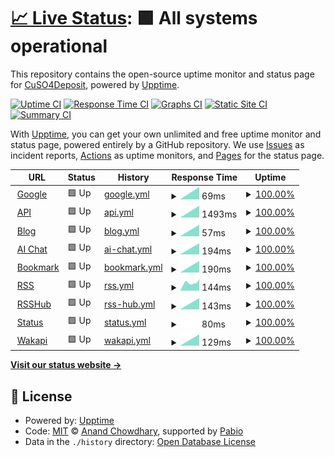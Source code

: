 # [📈 Live Status](https://status.depoze.xyz): <!--live status--> **🟩 All systems operational**

This repository contains the open-source uptime monitor and status page for [CuSO4Deposit](https://status.depoze.xyz), powered by [Upptime](https://github.com/upptime/upptime).

[![Uptime CI](https://github.com/CuSO4Deposit/literate-journey/workflows/Uptime%20CI/badge.svg)](https://github.com/CuSO4Deposit/literate-journey/actions?query=workflow%3A%22Uptime+CI%22)
[![Response Time CI](https://github.com/CuSO4Deposit/literate-journey/workflows/Response%20Time%20CI/badge.svg)](https://github.com/CuSO4Deposit/literate-journey/actions?query=workflow%3A%22Response+Time+CI%22)
[![Graphs CI](https://github.com/CuSO4Deposit/literate-journey/workflows/Graphs%20CI/badge.svg)](https://github.com/CuSO4Deposit/literate-journey/actions?query=workflow%3A%22Graphs+CI%22)
[![Static Site CI](https://github.com/CuSO4Deposit/literate-journey/workflows/Static%20Site%20CI/badge.svg)](https://github.com/CuSO4Deposit/literate-journey/actions?query=workflow%3A%22Static+Site+CI%22)
[![Summary CI](https://github.com/CuSO4Deposit/literate-journey/workflows/Summary%20CI/badge.svg)](https://github.com/CuSO4Deposit/literate-journey/actions?query=workflow%3A%22Summary+CI%22)

With [Upptime](https://upptime.js.org), you can get your own unlimited and free uptime monitor and status page, powered entirely by a GitHub repository. We use [Issues](https://github.com/CuSO4Deposit/literate-journey/issues) as incident reports, [Actions](https://github.com/CuSO4Deposit/literate-journey/actions) as uptime monitors, and [Pages](https://status.depoze.xyz) for the status page.

<!--start: status pages-->
<!-- This summary is generated by Upptime (https://github.com/upptime/upptime) -->
<!-- Do not edit this manually, your changes will be overwritten -->
<!-- prettier-ignore -->
| URL | Status | History | Response Time | Uptime |
| --- | ------ | ------- | ------------- | ------ |
| <img alt="" src="https://icons.duckduckgo.com/ip3/www.google.com.ico" height="13"> [Google](https://www.google.com) | 🟩 Up | [google.yml](https://github.com/CuSO4Deposit/literate-journey/commits/HEAD/history/google.yml) | <details><summary><img alt="Response time graph" src="./graphs/google/response-time-week.png" height="20"> 69ms</summary><br><a href="https://status.depoze.xyz/history/google"><img alt="Response time 69" src="https://img.shields.io/endpoint?url=https%3A%2F%2Fraw.githubusercontent.com%2FCuSO4Deposit%2Fliterate-journey%2FHEAD%2Fapi%2Fgoogle%2Fresponse-time.json"></a><br><a href="https://status.depoze.xyz/history/google"><img alt="24-hour response time 69" src="https://img.shields.io/endpoint?url=https%3A%2F%2Fraw.githubusercontent.com%2FCuSO4Deposit%2Fliterate-journey%2FHEAD%2Fapi%2Fgoogle%2Fresponse-time-day.json"></a><br><a href="https://status.depoze.xyz/history/google"><img alt="7-day response time 69" src="https://img.shields.io/endpoint?url=https%3A%2F%2Fraw.githubusercontent.com%2FCuSO4Deposit%2Fliterate-journey%2FHEAD%2Fapi%2Fgoogle%2Fresponse-time-week.json"></a><br><a href="https://status.depoze.xyz/history/google"><img alt="30-day response time 69" src="https://img.shields.io/endpoint?url=https%3A%2F%2Fraw.githubusercontent.com%2FCuSO4Deposit%2Fliterate-journey%2FHEAD%2Fapi%2Fgoogle%2Fresponse-time-month.json"></a><br><a href="https://status.depoze.xyz/history/google"><img alt="1-year response time 69" src="https://img.shields.io/endpoint?url=https%3A%2F%2Fraw.githubusercontent.com%2FCuSO4Deposit%2Fliterate-journey%2FHEAD%2Fapi%2Fgoogle%2Fresponse-time-year.json"></a></details> | <details><summary><a href="https://status.depoze.xyz/history/google">100.00%</a></summary><a href="https://status.depoze.xyz/history/google"><img alt="All-time uptime 100.00%" src="https://img.shields.io/endpoint?url=https%3A%2F%2Fraw.githubusercontent.com%2FCuSO4Deposit%2Fliterate-journey%2FHEAD%2Fapi%2Fgoogle%2Fuptime.json"></a><br><a href="https://status.depoze.xyz/history/google"><img alt="24-hour uptime 100.00%" src="https://img.shields.io/endpoint?url=https%3A%2F%2Fraw.githubusercontent.com%2FCuSO4Deposit%2Fliterate-journey%2FHEAD%2Fapi%2Fgoogle%2Fuptime-day.json"></a><br><a href="https://status.depoze.xyz/history/google"><img alt="7-day uptime 100.00%" src="https://img.shields.io/endpoint?url=https%3A%2F%2Fraw.githubusercontent.com%2FCuSO4Deposit%2Fliterate-journey%2FHEAD%2Fapi%2Fgoogle%2Fuptime-week.json"></a><br><a href="https://status.depoze.xyz/history/google"><img alt="30-day uptime 100.00%" src="https://img.shields.io/endpoint?url=https%3A%2F%2Fraw.githubusercontent.com%2FCuSO4Deposit%2Fliterate-journey%2FHEAD%2Fapi%2Fgoogle%2Fuptime-month.json"></a><br><a href="https://status.depoze.xyz/history/google"><img alt="1-year uptime 100.00%" src="https://img.shields.io/endpoint?url=https%3A%2F%2Fraw.githubusercontent.com%2FCuSO4Deposit%2Fliterate-journey%2FHEAD%2Fapi%2Fgoogle%2Fuptime-year.json"></a></details>
| <img alt="" src="https://icons.duckduckgo.com/ip3/api.depoze.xyz.ico" height="13"> [API](https://api.depoze.xyz) | 🟩 Up | [api.yml](https://github.com/CuSO4Deposit/literate-journey/commits/HEAD/history/api.yml) | <details><summary><img alt="Response time graph" src="./graphs/api/response-time-week.png" height="20"> 1493ms</summary><br><a href="https://status.depoze.xyz/history/api"><img alt="Response time 1493" src="https://img.shields.io/endpoint?url=https%3A%2F%2Fraw.githubusercontent.com%2FCuSO4Deposit%2Fliterate-journey%2FHEAD%2Fapi%2Fapi%2Fresponse-time.json"></a><br><a href="https://status.depoze.xyz/history/api"><img alt="24-hour response time 1493" src="https://img.shields.io/endpoint?url=https%3A%2F%2Fraw.githubusercontent.com%2FCuSO4Deposit%2Fliterate-journey%2FHEAD%2Fapi%2Fapi%2Fresponse-time-day.json"></a><br><a href="https://status.depoze.xyz/history/api"><img alt="7-day response time 1493" src="https://img.shields.io/endpoint?url=https%3A%2F%2Fraw.githubusercontent.com%2FCuSO4Deposit%2Fliterate-journey%2FHEAD%2Fapi%2Fapi%2Fresponse-time-week.json"></a><br><a href="https://status.depoze.xyz/history/api"><img alt="30-day response time 1493" src="https://img.shields.io/endpoint?url=https%3A%2F%2Fraw.githubusercontent.com%2FCuSO4Deposit%2Fliterate-journey%2FHEAD%2Fapi%2Fapi%2Fresponse-time-month.json"></a><br><a href="https://status.depoze.xyz/history/api"><img alt="1-year response time 1493" src="https://img.shields.io/endpoint?url=https%3A%2F%2Fraw.githubusercontent.com%2FCuSO4Deposit%2Fliterate-journey%2FHEAD%2Fapi%2Fapi%2Fresponse-time-year.json"></a></details> | <details><summary><a href="https://status.depoze.xyz/history/api">100.00%</a></summary><a href="https://status.depoze.xyz/history/api"><img alt="All-time uptime 100.00%" src="https://img.shields.io/endpoint?url=https%3A%2F%2Fraw.githubusercontent.com%2FCuSO4Deposit%2Fliterate-journey%2FHEAD%2Fapi%2Fapi%2Fuptime.json"></a><br><a href="https://status.depoze.xyz/history/api"><img alt="24-hour uptime 100.00%" src="https://img.shields.io/endpoint?url=https%3A%2F%2Fraw.githubusercontent.com%2FCuSO4Deposit%2Fliterate-journey%2FHEAD%2Fapi%2Fapi%2Fuptime-day.json"></a><br><a href="https://status.depoze.xyz/history/api"><img alt="7-day uptime 100.00%" src="https://img.shields.io/endpoint?url=https%3A%2F%2Fraw.githubusercontent.com%2FCuSO4Deposit%2Fliterate-journey%2FHEAD%2Fapi%2Fapi%2Fuptime-week.json"></a><br><a href="https://status.depoze.xyz/history/api"><img alt="30-day uptime 100.00%" src="https://img.shields.io/endpoint?url=https%3A%2F%2Fraw.githubusercontent.com%2FCuSO4Deposit%2Fliterate-journey%2FHEAD%2Fapi%2Fapi%2Fuptime-month.json"></a><br><a href="https://status.depoze.xyz/history/api"><img alt="1-year uptime 100.00%" src="https://img.shields.io/endpoint?url=https%3A%2F%2Fraw.githubusercontent.com%2FCuSO4Deposit%2Fliterate-journey%2FHEAD%2Fapi%2Fapi%2Fuptime-year.json"></a></details>
| <img alt="" src="https://icons.duckduckgo.com/ip3/blog.depoze.xyz.ico" height="13"> [Blog](https://blog.depoze.xyz) | 🟩 Up | [blog.yml](https://github.com/CuSO4Deposit/literate-journey/commits/HEAD/history/blog.yml) | <details><summary><img alt="Response time graph" src="./graphs/blog/response-time-week.png" height="20"> 57ms</summary><br><a href="https://status.depoze.xyz/history/blog"><img alt="Response time 57" src="https://img.shields.io/endpoint?url=https%3A%2F%2Fraw.githubusercontent.com%2FCuSO4Deposit%2Fliterate-journey%2FHEAD%2Fapi%2Fblog%2Fresponse-time.json"></a><br><a href="https://status.depoze.xyz/history/blog"><img alt="24-hour response time 57" src="https://img.shields.io/endpoint?url=https%3A%2F%2Fraw.githubusercontent.com%2FCuSO4Deposit%2Fliterate-journey%2FHEAD%2Fapi%2Fblog%2Fresponse-time-day.json"></a><br><a href="https://status.depoze.xyz/history/blog"><img alt="7-day response time 57" src="https://img.shields.io/endpoint?url=https%3A%2F%2Fraw.githubusercontent.com%2FCuSO4Deposit%2Fliterate-journey%2FHEAD%2Fapi%2Fblog%2Fresponse-time-week.json"></a><br><a href="https://status.depoze.xyz/history/blog"><img alt="30-day response time 57" src="https://img.shields.io/endpoint?url=https%3A%2F%2Fraw.githubusercontent.com%2FCuSO4Deposit%2Fliterate-journey%2FHEAD%2Fapi%2Fblog%2Fresponse-time-month.json"></a><br><a href="https://status.depoze.xyz/history/blog"><img alt="1-year response time 57" src="https://img.shields.io/endpoint?url=https%3A%2F%2Fraw.githubusercontent.com%2FCuSO4Deposit%2Fliterate-journey%2FHEAD%2Fapi%2Fblog%2Fresponse-time-year.json"></a></details> | <details><summary><a href="https://status.depoze.xyz/history/blog">100.00%</a></summary><a href="https://status.depoze.xyz/history/blog"><img alt="All-time uptime 100.00%" src="https://img.shields.io/endpoint?url=https%3A%2F%2Fraw.githubusercontent.com%2FCuSO4Deposit%2Fliterate-journey%2FHEAD%2Fapi%2Fblog%2Fuptime.json"></a><br><a href="https://status.depoze.xyz/history/blog"><img alt="24-hour uptime 100.00%" src="https://img.shields.io/endpoint?url=https%3A%2F%2Fraw.githubusercontent.com%2FCuSO4Deposit%2Fliterate-journey%2FHEAD%2Fapi%2Fblog%2Fuptime-day.json"></a><br><a href="https://status.depoze.xyz/history/blog"><img alt="7-day uptime 100.00%" src="https://img.shields.io/endpoint?url=https%3A%2F%2Fraw.githubusercontent.com%2FCuSO4Deposit%2Fliterate-journey%2FHEAD%2Fapi%2Fblog%2Fuptime-week.json"></a><br><a href="https://status.depoze.xyz/history/blog"><img alt="30-day uptime 100.00%" src="https://img.shields.io/endpoint?url=https%3A%2F%2Fraw.githubusercontent.com%2FCuSO4Deposit%2Fliterate-journey%2FHEAD%2Fapi%2Fblog%2Fuptime-month.json"></a><br><a href="https://status.depoze.xyz/history/blog"><img alt="1-year uptime 100.00%" src="https://img.shields.io/endpoint?url=https%3A%2F%2Fraw.githubusercontent.com%2FCuSO4Deposit%2Fliterate-journey%2FHEAD%2Fapi%2Fblog%2Fuptime-year.json"></a></details>
| <img alt="" src="https://icons.duckduckgo.com/ip3/gpt.depoze.xyz.ico" height="13"> [AI Chat](https://gpt.depoze.xyz) | 🟩 Up | [ai-chat.yml](https://github.com/CuSO4Deposit/literate-journey/commits/HEAD/history/ai-chat.yml) | <details><summary><img alt="Response time graph" src="./graphs/ai-chat/response-time-week.png" height="20"> 194ms</summary><br><a href="https://status.depoze.xyz/history/ai-chat"><img alt="Response time 194" src="https://img.shields.io/endpoint?url=https%3A%2F%2Fraw.githubusercontent.com%2FCuSO4Deposit%2Fliterate-journey%2FHEAD%2Fapi%2Fai-chat%2Fresponse-time.json"></a><br><a href="https://status.depoze.xyz/history/ai-chat"><img alt="24-hour response time 194" src="https://img.shields.io/endpoint?url=https%3A%2F%2Fraw.githubusercontent.com%2FCuSO4Deposit%2Fliterate-journey%2FHEAD%2Fapi%2Fai-chat%2Fresponse-time-day.json"></a><br><a href="https://status.depoze.xyz/history/ai-chat"><img alt="7-day response time 194" src="https://img.shields.io/endpoint?url=https%3A%2F%2Fraw.githubusercontent.com%2FCuSO4Deposit%2Fliterate-journey%2FHEAD%2Fapi%2Fai-chat%2Fresponse-time-week.json"></a><br><a href="https://status.depoze.xyz/history/ai-chat"><img alt="30-day response time 194" src="https://img.shields.io/endpoint?url=https%3A%2F%2Fraw.githubusercontent.com%2FCuSO4Deposit%2Fliterate-journey%2FHEAD%2Fapi%2Fai-chat%2Fresponse-time-month.json"></a><br><a href="https://status.depoze.xyz/history/ai-chat"><img alt="1-year response time 194" src="https://img.shields.io/endpoint?url=https%3A%2F%2Fraw.githubusercontent.com%2FCuSO4Deposit%2Fliterate-journey%2FHEAD%2Fapi%2Fai-chat%2Fresponse-time-year.json"></a></details> | <details><summary><a href="https://status.depoze.xyz/history/ai-chat">100.00%</a></summary><a href="https://status.depoze.xyz/history/ai-chat"><img alt="All-time uptime 100.00%" src="https://img.shields.io/endpoint?url=https%3A%2F%2Fraw.githubusercontent.com%2FCuSO4Deposit%2Fliterate-journey%2FHEAD%2Fapi%2Fai-chat%2Fuptime.json"></a><br><a href="https://status.depoze.xyz/history/ai-chat"><img alt="24-hour uptime 100.00%" src="https://img.shields.io/endpoint?url=https%3A%2F%2Fraw.githubusercontent.com%2FCuSO4Deposit%2Fliterate-journey%2FHEAD%2Fapi%2Fai-chat%2Fuptime-day.json"></a><br><a href="https://status.depoze.xyz/history/ai-chat"><img alt="7-day uptime 100.00%" src="https://img.shields.io/endpoint?url=https%3A%2F%2Fraw.githubusercontent.com%2FCuSO4Deposit%2Fliterate-journey%2FHEAD%2Fapi%2Fai-chat%2Fuptime-week.json"></a><br><a href="https://status.depoze.xyz/history/ai-chat"><img alt="30-day uptime 100.00%" src="https://img.shields.io/endpoint?url=https%3A%2F%2Fraw.githubusercontent.com%2FCuSO4Deposit%2Fliterate-journey%2FHEAD%2Fapi%2Fai-chat%2Fuptime-month.json"></a><br><a href="https://status.depoze.xyz/history/ai-chat"><img alt="1-year uptime 100.00%" src="https://img.shields.io/endpoint?url=https%3A%2F%2Fraw.githubusercontent.com%2FCuSO4Deposit%2Fliterate-journey%2FHEAD%2Fapi%2Fai-chat%2Fuptime-year.json"></a></details>
| <img alt="" src="https://icons.duckduckgo.com/ip3/linkding.depoze.xyz.ico" height="13"> [Bookmark](https://linkding.depoze.xyz) | 🟩 Up | [bookmark.yml](https://github.com/CuSO4Deposit/literate-journey/commits/HEAD/history/bookmark.yml) | <details><summary><img alt="Response time graph" src="./graphs/bookmark/response-time-week.png" height="20"> 190ms</summary><br><a href="https://status.depoze.xyz/history/bookmark"><img alt="Response time 190" src="https://img.shields.io/endpoint?url=https%3A%2F%2Fraw.githubusercontent.com%2FCuSO4Deposit%2Fliterate-journey%2FHEAD%2Fapi%2Fbookmark%2Fresponse-time.json"></a><br><a href="https://status.depoze.xyz/history/bookmark"><img alt="24-hour response time 190" src="https://img.shields.io/endpoint?url=https%3A%2F%2Fraw.githubusercontent.com%2FCuSO4Deposit%2Fliterate-journey%2FHEAD%2Fapi%2Fbookmark%2Fresponse-time-day.json"></a><br><a href="https://status.depoze.xyz/history/bookmark"><img alt="7-day response time 190" src="https://img.shields.io/endpoint?url=https%3A%2F%2Fraw.githubusercontent.com%2FCuSO4Deposit%2Fliterate-journey%2FHEAD%2Fapi%2Fbookmark%2Fresponse-time-week.json"></a><br><a href="https://status.depoze.xyz/history/bookmark"><img alt="30-day response time 190" src="https://img.shields.io/endpoint?url=https%3A%2F%2Fraw.githubusercontent.com%2FCuSO4Deposit%2Fliterate-journey%2FHEAD%2Fapi%2Fbookmark%2Fresponse-time-month.json"></a><br><a href="https://status.depoze.xyz/history/bookmark"><img alt="1-year response time 190" src="https://img.shields.io/endpoint?url=https%3A%2F%2Fraw.githubusercontent.com%2FCuSO4Deposit%2Fliterate-journey%2FHEAD%2Fapi%2Fbookmark%2Fresponse-time-year.json"></a></details> | <details><summary><a href="https://status.depoze.xyz/history/bookmark">100.00%</a></summary><a href="https://status.depoze.xyz/history/bookmark"><img alt="All-time uptime 100.00%" src="https://img.shields.io/endpoint?url=https%3A%2F%2Fraw.githubusercontent.com%2FCuSO4Deposit%2Fliterate-journey%2FHEAD%2Fapi%2Fbookmark%2Fuptime.json"></a><br><a href="https://status.depoze.xyz/history/bookmark"><img alt="24-hour uptime 100.00%" src="https://img.shields.io/endpoint?url=https%3A%2F%2Fraw.githubusercontent.com%2FCuSO4Deposit%2Fliterate-journey%2FHEAD%2Fapi%2Fbookmark%2Fuptime-day.json"></a><br><a href="https://status.depoze.xyz/history/bookmark"><img alt="7-day uptime 100.00%" src="https://img.shields.io/endpoint?url=https%3A%2F%2Fraw.githubusercontent.com%2FCuSO4Deposit%2Fliterate-journey%2FHEAD%2Fapi%2Fbookmark%2Fuptime-week.json"></a><br><a href="https://status.depoze.xyz/history/bookmark"><img alt="30-day uptime 100.00%" src="https://img.shields.io/endpoint?url=https%3A%2F%2Fraw.githubusercontent.com%2FCuSO4Deposit%2Fliterate-journey%2FHEAD%2Fapi%2Fbookmark%2Fuptime-month.json"></a><br><a href="https://status.depoze.xyz/history/bookmark"><img alt="1-year uptime 100.00%" src="https://img.shields.io/endpoint?url=https%3A%2F%2Fraw.githubusercontent.com%2FCuSO4Deposit%2Fliterate-journey%2FHEAD%2Fapi%2Fbookmark%2Fuptime-year.json"></a></details>
| <img alt="" src="https://icons.duckduckgo.com/ip3/rss.depoze.xyz.ico" height="13"> [RSS](https://rss.depoze.xyz) | 🟩 Up | [rss.yml](https://github.com/CuSO4Deposit/literate-journey/commits/HEAD/history/rss.yml) | <details><summary><img alt="Response time graph" src="./graphs/rss/response-time-week.png" height="20"> 144ms</summary><br><a href="https://status.depoze.xyz/history/rss"><img alt="Response time 144" src="https://img.shields.io/endpoint?url=https%3A%2F%2Fraw.githubusercontent.com%2FCuSO4Deposit%2Fliterate-journey%2FHEAD%2Fapi%2Frss%2Fresponse-time.json"></a><br><a href="https://status.depoze.xyz/history/rss"><img alt="24-hour response time 144" src="https://img.shields.io/endpoint?url=https%3A%2F%2Fraw.githubusercontent.com%2FCuSO4Deposit%2Fliterate-journey%2FHEAD%2Fapi%2Frss%2Fresponse-time-day.json"></a><br><a href="https://status.depoze.xyz/history/rss"><img alt="7-day response time 144" src="https://img.shields.io/endpoint?url=https%3A%2F%2Fraw.githubusercontent.com%2FCuSO4Deposit%2Fliterate-journey%2FHEAD%2Fapi%2Frss%2Fresponse-time-week.json"></a><br><a href="https://status.depoze.xyz/history/rss"><img alt="30-day response time 144" src="https://img.shields.io/endpoint?url=https%3A%2F%2Fraw.githubusercontent.com%2FCuSO4Deposit%2Fliterate-journey%2FHEAD%2Fapi%2Frss%2Fresponse-time-month.json"></a><br><a href="https://status.depoze.xyz/history/rss"><img alt="1-year response time 144" src="https://img.shields.io/endpoint?url=https%3A%2F%2Fraw.githubusercontent.com%2FCuSO4Deposit%2Fliterate-journey%2FHEAD%2Fapi%2Frss%2Fresponse-time-year.json"></a></details> | <details><summary><a href="https://status.depoze.xyz/history/rss">100.00%</a></summary><a href="https://status.depoze.xyz/history/rss"><img alt="All-time uptime 100.00%" src="https://img.shields.io/endpoint?url=https%3A%2F%2Fraw.githubusercontent.com%2FCuSO4Deposit%2Fliterate-journey%2FHEAD%2Fapi%2Frss%2Fuptime.json"></a><br><a href="https://status.depoze.xyz/history/rss"><img alt="24-hour uptime 100.00%" src="https://img.shields.io/endpoint?url=https%3A%2F%2Fraw.githubusercontent.com%2FCuSO4Deposit%2Fliterate-journey%2FHEAD%2Fapi%2Frss%2Fuptime-day.json"></a><br><a href="https://status.depoze.xyz/history/rss"><img alt="7-day uptime 100.00%" src="https://img.shields.io/endpoint?url=https%3A%2F%2Fraw.githubusercontent.com%2FCuSO4Deposit%2Fliterate-journey%2FHEAD%2Fapi%2Frss%2Fuptime-week.json"></a><br><a href="https://status.depoze.xyz/history/rss"><img alt="30-day uptime 100.00%" src="https://img.shields.io/endpoint?url=https%3A%2F%2Fraw.githubusercontent.com%2FCuSO4Deposit%2Fliterate-journey%2FHEAD%2Fapi%2Frss%2Fuptime-month.json"></a><br><a href="https://status.depoze.xyz/history/rss"><img alt="1-year uptime 100.00%" src="https://img.shields.io/endpoint?url=https%3A%2F%2Fraw.githubusercontent.com%2FCuSO4Deposit%2Fliterate-journey%2FHEAD%2Fapi%2Frss%2Fuptime-year.json"></a></details>
| <img alt="" src="https://icons.duckduckgo.com/ip3/rsshub.depoze.xyz.ico" height="13"> [RSSHub](https://rsshub.depoze.xyz) | 🟩 Up | [rss-hub.yml](https://github.com/CuSO4Deposit/literate-journey/commits/HEAD/history/rss-hub.yml) | <details><summary><img alt="Response time graph" src="./graphs/rss-hub/response-time-week.png" height="20"> 143ms</summary><br><a href="https://status.depoze.xyz/history/rss-hub"><img alt="Response time 143" src="https://img.shields.io/endpoint?url=https%3A%2F%2Fraw.githubusercontent.com%2FCuSO4Deposit%2Fliterate-journey%2FHEAD%2Fapi%2Frss-hub%2Fresponse-time.json"></a><br><a href="https://status.depoze.xyz/history/rss-hub"><img alt="24-hour response time 143" src="https://img.shields.io/endpoint?url=https%3A%2F%2Fraw.githubusercontent.com%2FCuSO4Deposit%2Fliterate-journey%2FHEAD%2Fapi%2Frss-hub%2Fresponse-time-day.json"></a><br><a href="https://status.depoze.xyz/history/rss-hub"><img alt="7-day response time 143" src="https://img.shields.io/endpoint?url=https%3A%2F%2Fraw.githubusercontent.com%2FCuSO4Deposit%2Fliterate-journey%2FHEAD%2Fapi%2Frss-hub%2Fresponse-time-week.json"></a><br><a href="https://status.depoze.xyz/history/rss-hub"><img alt="30-day response time 143" src="https://img.shields.io/endpoint?url=https%3A%2F%2Fraw.githubusercontent.com%2FCuSO4Deposit%2Fliterate-journey%2FHEAD%2Fapi%2Frss-hub%2Fresponse-time-month.json"></a><br><a href="https://status.depoze.xyz/history/rss-hub"><img alt="1-year response time 143" src="https://img.shields.io/endpoint?url=https%3A%2F%2Fraw.githubusercontent.com%2FCuSO4Deposit%2Fliterate-journey%2FHEAD%2Fapi%2Frss-hub%2Fresponse-time-year.json"></a></details> | <details><summary><a href="https://status.depoze.xyz/history/rss-hub">100.00%</a></summary><a href="https://status.depoze.xyz/history/rss-hub"><img alt="All-time uptime 100.00%" src="https://img.shields.io/endpoint?url=https%3A%2F%2Fraw.githubusercontent.com%2FCuSO4Deposit%2Fliterate-journey%2FHEAD%2Fapi%2Frss-hub%2Fuptime.json"></a><br><a href="https://status.depoze.xyz/history/rss-hub"><img alt="24-hour uptime 100.00%" src="https://img.shields.io/endpoint?url=https%3A%2F%2Fraw.githubusercontent.com%2FCuSO4Deposit%2Fliterate-journey%2FHEAD%2Fapi%2Frss-hub%2Fuptime-day.json"></a><br><a href="https://status.depoze.xyz/history/rss-hub"><img alt="7-day uptime 100.00%" src="https://img.shields.io/endpoint?url=https%3A%2F%2Fraw.githubusercontent.com%2FCuSO4Deposit%2Fliterate-journey%2FHEAD%2Fapi%2Frss-hub%2Fuptime-week.json"></a><br><a href="https://status.depoze.xyz/history/rss-hub"><img alt="30-day uptime 100.00%" src="https://img.shields.io/endpoint?url=https%3A%2F%2Fraw.githubusercontent.com%2FCuSO4Deposit%2Fliterate-journey%2FHEAD%2Fapi%2Frss-hub%2Fuptime-month.json"></a><br><a href="https://status.depoze.xyz/history/rss-hub"><img alt="1-year uptime 100.00%" src="https://img.shields.io/endpoint?url=https%3A%2F%2Fraw.githubusercontent.com%2FCuSO4Deposit%2Fliterate-journey%2FHEAD%2Fapi%2Frss-hub%2Fuptime-year.json"></a></details>
| <img alt="" src="https://icons.duckduckgo.com/ip3/status.depoze.xyz.ico" height="13"> [Status](https://status.depoze.xyz) | 🟩 Up | [status.yml](https://github.com/CuSO4Deposit/literate-journey/commits/HEAD/history/status.yml) | <details><summary><img alt="Response time graph" src="./graphs/status/response-time-week.png" height="20"> 80ms</summary><br><a href="https://status.depoze.xyz/history/status"><img alt="Response time 80" src="https://img.shields.io/endpoint?url=https%3A%2F%2Fraw.githubusercontent.com%2FCuSO4Deposit%2Fliterate-journey%2FHEAD%2Fapi%2Fstatus%2Fresponse-time.json"></a><br><a href="https://status.depoze.xyz/history/status"><img alt="24-hour response time 80" src="https://img.shields.io/endpoint?url=https%3A%2F%2Fraw.githubusercontent.com%2FCuSO4Deposit%2Fliterate-journey%2FHEAD%2Fapi%2Fstatus%2Fresponse-time-day.json"></a><br><a href="https://status.depoze.xyz/history/status"><img alt="7-day response time 80" src="https://img.shields.io/endpoint?url=https%3A%2F%2Fraw.githubusercontent.com%2FCuSO4Deposit%2Fliterate-journey%2FHEAD%2Fapi%2Fstatus%2Fresponse-time-week.json"></a><br><a href="https://status.depoze.xyz/history/status"><img alt="30-day response time 80" src="https://img.shields.io/endpoint?url=https%3A%2F%2Fraw.githubusercontent.com%2FCuSO4Deposit%2Fliterate-journey%2FHEAD%2Fapi%2Fstatus%2Fresponse-time-month.json"></a><br><a href="https://status.depoze.xyz/history/status"><img alt="1-year response time 80" src="https://img.shields.io/endpoint?url=https%3A%2F%2Fraw.githubusercontent.com%2FCuSO4Deposit%2Fliterate-journey%2FHEAD%2Fapi%2Fstatus%2Fresponse-time-year.json"></a></details> | <details><summary><a href="https://status.depoze.xyz/history/status">100.00%</a></summary><a href="https://status.depoze.xyz/history/status"><img alt="All-time uptime 100.00%" src="https://img.shields.io/endpoint?url=https%3A%2F%2Fraw.githubusercontent.com%2FCuSO4Deposit%2Fliterate-journey%2FHEAD%2Fapi%2Fstatus%2Fuptime.json"></a><br><a href="https://status.depoze.xyz/history/status"><img alt="24-hour uptime 100.00%" src="https://img.shields.io/endpoint?url=https%3A%2F%2Fraw.githubusercontent.com%2FCuSO4Deposit%2Fliterate-journey%2FHEAD%2Fapi%2Fstatus%2Fuptime-day.json"></a><br><a href="https://status.depoze.xyz/history/status"><img alt="7-day uptime 100.00%" src="https://img.shields.io/endpoint?url=https%3A%2F%2Fraw.githubusercontent.com%2FCuSO4Deposit%2Fliterate-journey%2FHEAD%2Fapi%2Fstatus%2Fuptime-week.json"></a><br><a href="https://status.depoze.xyz/history/status"><img alt="30-day uptime 100.00%" src="https://img.shields.io/endpoint?url=https%3A%2F%2Fraw.githubusercontent.com%2FCuSO4Deposit%2Fliterate-journey%2FHEAD%2Fapi%2Fstatus%2Fuptime-month.json"></a><br><a href="https://status.depoze.xyz/history/status"><img alt="1-year uptime 100.00%" src="https://img.shields.io/endpoint?url=https%3A%2F%2Fraw.githubusercontent.com%2FCuSO4Deposit%2Fliterate-journey%2FHEAD%2Fapi%2Fstatus%2Fuptime-year.json"></a></details>
| <img alt="" src="https://icons.duckduckgo.com/ip3/wakapi.depoze.xyz.ico" height="13"> [Wakapi](https://wakapi.depoze.xyz) | 🟩 Up | [wakapi.yml](https://github.com/CuSO4Deposit/literate-journey/commits/HEAD/history/wakapi.yml) | <details><summary><img alt="Response time graph" src="./graphs/wakapi/response-time-week.png" height="20"> 129ms</summary><br><a href="https://status.depoze.xyz/history/wakapi"><img alt="Response time 129" src="https://img.shields.io/endpoint?url=https%3A%2F%2Fraw.githubusercontent.com%2FCuSO4Deposit%2Fliterate-journey%2FHEAD%2Fapi%2Fwakapi%2Fresponse-time.json"></a><br><a href="https://status.depoze.xyz/history/wakapi"><img alt="24-hour response time 129" src="https://img.shields.io/endpoint?url=https%3A%2F%2Fraw.githubusercontent.com%2FCuSO4Deposit%2Fliterate-journey%2FHEAD%2Fapi%2Fwakapi%2Fresponse-time-day.json"></a><br><a href="https://status.depoze.xyz/history/wakapi"><img alt="7-day response time 129" src="https://img.shields.io/endpoint?url=https%3A%2F%2Fraw.githubusercontent.com%2FCuSO4Deposit%2Fliterate-journey%2FHEAD%2Fapi%2Fwakapi%2Fresponse-time-week.json"></a><br><a href="https://status.depoze.xyz/history/wakapi"><img alt="30-day response time 129" src="https://img.shields.io/endpoint?url=https%3A%2F%2Fraw.githubusercontent.com%2FCuSO4Deposit%2Fliterate-journey%2FHEAD%2Fapi%2Fwakapi%2Fresponse-time-month.json"></a><br><a href="https://status.depoze.xyz/history/wakapi"><img alt="1-year response time 129" src="https://img.shields.io/endpoint?url=https%3A%2F%2Fraw.githubusercontent.com%2FCuSO4Deposit%2Fliterate-journey%2FHEAD%2Fapi%2Fwakapi%2Fresponse-time-year.json"></a></details> | <details><summary><a href="https://status.depoze.xyz/history/wakapi">100.00%</a></summary><a href="https://status.depoze.xyz/history/wakapi"><img alt="All-time uptime 100.00%" src="https://img.shields.io/endpoint?url=https%3A%2F%2Fraw.githubusercontent.com%2FCuSO4Deposit%2Fliterate-journey%2FHEAD%2Fapi%2Fwakapi%2Fuptime.json"></a><br><a href="https://status.depoze.xyz/history/wakapi"><img alt="24-hour uptime 100.00%" src="https://img.shields.io/endpoint?url=https%3A%2F%2Fraw.githubusercontent.com%2FCuSO4Deposit%2Fliterate-journey%2FHEAD%2Fapi%2Fwakapi%2Fuptime-day.json"></a><br><a href="https://status.depoze.xyz/history/wakapi"><img alt="7-day uptime 100.00%" src="https://img.shields.io/endpoint?url=https%3A%2F%2Fraw.githubusercontent.com%2FCuSO4Deposit%2Fliterate-journey%2FHEAD%2Fapi%2Fwakapi%2Fuptime-week.json"></a><br><a href="https://status.depoze.xyz/history/wakapi"><img alt="30-day uptime 100.00%" src="https://img.shields.io/endpoint?url=https%3A%2F%2Fraw.githubusercontent.com%2FCuSO4Deposit%2Fliterate-journey%2FHEAD%2Fapi%2Fwakapi%2Fuptime-month.json"></a><br><a href="https://status.depoze.xyz/history/wakapi"><img alt="1-year uptime 100.00%" src="https://img.shields.io/endpoint?url=https%3A%2F%2Fraw.githubusercontent.com%2FCuSO4Deposit%2Fliterate-journey%2FHEAD%2Fapi%2Fwakapi%2Fuptime-year.json"></a></details>

<!--end: status pages-->

[**Visit our status website →**](https://status.depoze.xyz)

## 📄 License

- Powered by: [Upptime](https://github.com/upptime/upptime)
- Code: [MIT](./LICENSE) © [Anand Chowdhary](https://anandchowdhary.com), supported by [Pabio](https://pabio.com)
- Data in the `./history` directory: [Open Database License](https://opendatacommons.org/licenses/odbl/1-0/)
